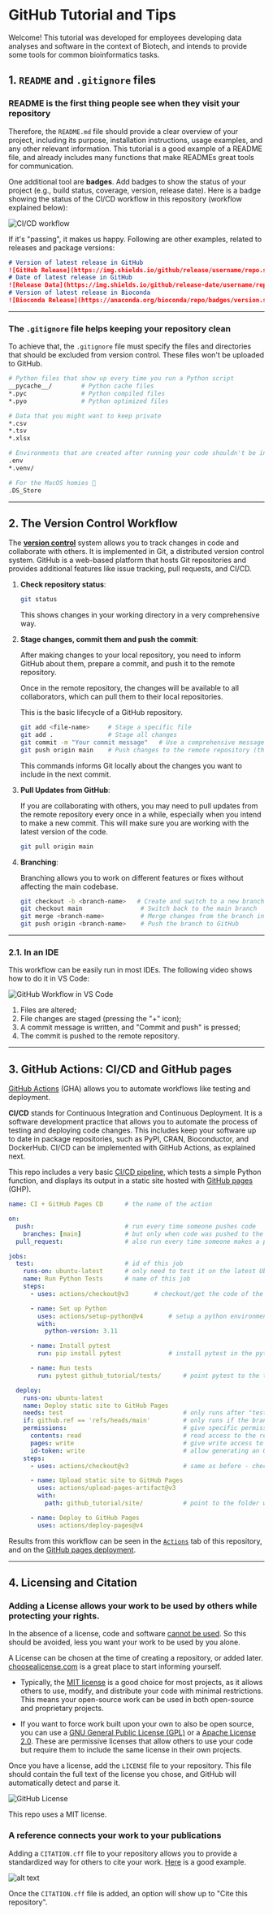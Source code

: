 # GitHub Tutorial and Tips

Welcome! This tutorial was developed for employees developing data analyses and software in the context of Biotech, and intends to provide some tools for common bioinformatics tasks.

## 1. `README` and `.gitignore` files

### README is the first thing people see when they visit your repository

Therefore, the `README.md` file should provide a clear overview of your project, including its purpose, installation instructions, usage examples, and any other relevant information. This tutorial is a good example of a README file, and already includes many functions that make READMEs great tools for communication.

One additional tool are **badges**. Add badges to show the status of your project (e.g., build status, coverage, version, release date). Here is a badge showing the status of the CI/CD workflow in this repository (workflow explained below):

![CI/CD workflow](https://github.com/HCEMM/sc_tutorials/actions/workflows/ci-cd.yml/badge.svg)

If it's "passing", it makes us happy. Following are other examples, related to releases and package versions:
```markdown
# Version of latest release in GitHub
![GitHub Release](https://img.shields.io/github/release/username/repo.svg)
# Date of latest release in GitHub
![Release Data](https://img.shields.io/github/release-date/username/repo.svg)
# Version of latest release in Bioconda
![Bioconda Release](https://anaconda.org/bioconda/repo/badges/version.svg)
```

---

### The `.gitignore` file helps keeping your repository clean

To achieve that, the `.gitignore` file must specify the files and directories that should be excluded from version control. These files won't be uploaded to GitHub.
```sh
# Python files that show up every time you run a Python script
__pycache__/        # Python cache files
*.pyc               # Python compiled files
*.pyo               # Python optimized files   

# Data that you might want to keep private
*.csv
*.tsv
*.xlsx

# Environments that are created after running your code shouldn't be included as well
.env
*.venv/

# For the MacOS homies 🍎
.DS_Store
```

---

## 2. The Version Control Workflow

The [**version control**](https://github.com/resources/articles/software-development/what-is-version-control) system allows you to track changes in code and collaborate with others. It is implemented in Git, a distributed version control system. GitHub is a web-based platform that hosts Git repositories and provides additional features like issue tracking, pull requests, and CI/CD.

1. **Check repository status**:  
    ```bash
    git status
    ```  
    This shows changes in your working directory in a very comprehensive way.

2. **Stage changes, commit them and push the commit**:

    After making changes to your local repository, you need to inform GitHub about them, prepare a commit, and push it to the remote repository. 
    
    Once in the remote repository, the changes will be available to all collaborators, which can pull them to their local repositories. 
    
    This is the basic lifecycle of a GitHub repository.
    ```bash
    git add <file-name>     # Stage a specific file
    git add .               # Stage all changes
    git commit -m "Your commit message"   # Use a comprehensive message, might be helpful for future reference!
    git push origin main    # Push changes to the remote repository (the one hosted at GitHub)
    ```
    This commands informs Git locally about the changes you want to include in the next commit.

3. **Pull Updates from GitHub**:

    If you are collaborating with others, you may need to pull updates from the remote repository every once in a while, especially when you intend to make a new commit. This will make sure you are working with the latest version of the code.  
    ```bash
    git pull origin main
    ```

4. **Branching**:

    Branching allows you to work on different features or fixes without affecting the main codebase.  
    ```bash
    git checkout -b <branch-name>   # Create and switch to a new branch
    git checkout main                # Switch back to the main branch
    git merge <branch-name>          # Merge changes from the branch into the main branch
    git push origin <branch-name>    # Push the branch to GitHub
    ```

---

### 2.1. In an IDE

This workflow can be easily run in most IDEs. The following video shows how to do it in VS Code:

![GitHub Workflow in VS Code](./share/version_control.gif)

1. Files are altered;
2. File changes are staged (pressing the "+" icon);
3. A commit message is written, and "Commit and push" is pressed;
4. The commit is pushed to the remote repository.

---

## 3. GitHub Actions: CI/CD and GitHub pages

[GitHub Actions](https://github.com/features/actions) (GHA) allows you to automate workflows like testing and deployment.

**CI/CD** stands for Continuous Integration and Continuous Deployment. It is a software development practice that allows you to automate the process of testing and deploying code changes. This includes keep your software up to date in package repositories, such as PyPI, CRAN, Bioconductor, and DockerHub. CI/CD can be implemented with GitHub Actions, as explained next.

This repo includes a very basic [CI/CD pipeline](https://github.com/HCEMM/sc_tutorials/blob/main/.github/workflows/ci-cd.yml), which tests a simple Python function, and displays its output in a static site hosted with [GitHub pages](https://pages.github.com/) (GHP). 

```yaml
name: CI + GitHub Pages CD      # the name of the action

on:
  push:                         # run every time someone pushes code
    branches: [main]            # but only when code was pushed to the main branch
  pull_request:                 # also run every time someone makes a pull request to any branch

jobs:
  test:                         # id of this job
    runs-on: ubuntu-latest      # only need to test it on the latest Ubuntu version - multiple OSes and OS versions could be specified
    name: Run Python Tests      # name of this job
    steps:
      - uses: actions/checkout@v3       # checkout/get the code of the repository

      - name: Set up Python
        uses: actions/setup-python@v4       # setup a python environment
        with:
          python-version: 3.11

      - name: Install pytest
        run: pip install pytest             # install pytest in the python environment

      - name: Run tests
        run: pytest github_tutorial/tests/      # point pytest to the tests folder

  deploy:
    runs-on: ubuntu-latest
    name: Deploy static site to GitHub Pages
    needs: test                                 # only runs after "test" finishes without errors
    if: github.ref == 'refs/heads/main'         # only runs if the branch is "main" - if "test" runs for other branches, this won't run
    permissions:                                # give specific permissions to GHA
      contents: read                            # read access to the repository
      pages: write                              # give write access to GHP - essential for deploying
      id-token: write                           # allow generating an OIDC token for authentication with GHP - GHP demands
    steps:
      - uses: actions/checkout@v3               # same as before - checkout the code

      - name: Upload static site to GitHub Pages
        uses: actions/upload-pages-artifact@v3
        with:
          path: github_tutorial/site/           # point to the folder where the static site is

      - name: Deploy to GitHub Pages
        uses: actions/deploy-pages@v4
```

Results from this workflow can be seen in the [`Actions`](https://github.com/HCEMM/sc_tutorials/actions) tab of this repository, and on the [GitHub pages deployment](https://hcemm.github.io/sc_tutorials).

---

## 4. Licensing and Citation  

### Adding a License allows your work to be used by others while protecting your rights.

In the absence of a license, code and software [cannot be used](https://choosealicense.com/no-permission/). So this should be avoided, less you want your work to be used by you alone.

A License can be chosen at the time of creating a repository, or added later. [choosealicense.com](https://choosealicense.com/) is a great place to start informing yourself.

* Typically, the [MIT license](https://choosealicense.com/licenses/mit/) is a good choice for most projects, as it allows others to use, modify, and distribute your code with minimal restrictions. This means your open-source work can be used in both open-source and proprietary projects.

* If you want to force work built upon your own to also be open source, you can use a [GNU General Public License (GPL)](https://choosealicense.com/licenses/gpl-3.0/) or a [Apache License 2.0](https://choosealicense.com/licenses/apache-2.0/). These are permissive licenses that allow others to use your code but require them to include the same license in their own projects.

Once you have a license, add the `LICENSE` file to your repository. This file should contain the full text of the license you chose, and GitHub will automatically detect and parse it.

![GitHub License](./share/license.png)

This repo uses a MIT license.

### A reference connects your work to your publications

Adding a `CITATION.cff` file to your repository allows you to provide a standardized way for others to cite your work. [Here](https://github.com/iquasere/UPIMAPI/blob/master/CITATION.cff) is a good example.

![alt text](./share/citation.png)

Once the `CITATION.cff` file is added, an option will show up to "Cite this repository".
